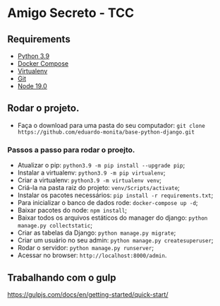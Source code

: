 # Amigo Secreto - TCC

## Requirements

- [Python 3.9](https://www.python.org)
- [Docker Compose](https://docs.docker.com/compose/)
- [Virtualenv](https://github.com/pypa/virtualenv/)
- [Git](https://git-scm.com/)
- [Node 19.0](https://nodejs.org/en/download/)

## Rodar o projeto.
- Faça o download para uma pasta do seu computador: `git clone https://github.com/eduardo-monita/base-python-django.git`

### Passos a passo para rodar o proejto.
- Atualizar o pip: `python3.9 -m pip install --upgrade pip`;
- Instalar a virtualenv: `python3.9 -m pip virtualenv`;
- Criar a virtualenv: `python3.9 -m virtualenv venv`;
- Criá-la na pasta raiz do projeto: `venv/Scripts/activate`;
- Instalar os pacotes necessários: `pip install -r requirements.txt`;
- Para inicializar o banco de dados rode: `docker-compose up -d`;
- Baixar pacotes do node: `npm install`;
- Baixar todos os arquivos estáticos do manager do django: `python manage.py collectstatic`;
- Criar as tabelas da Django: `python manage.py migrate`;
- Criar um usuário no seu admin: `python manage.py createsuperuser`;
- Rodar o servidor: `python manage.py runserver`;
- Acessar no browser: `http://localhost:8000/admin`.

## Trabalhando com o gulp
https://gulpjs.com/docs/en/getting-started/quick-start/